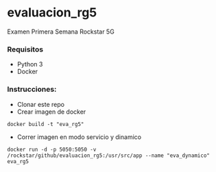 # evaluacion_rg5
Examen Primera Semana Rockstar 5G

### Requisitos
- Python 3
- Docker

### Instrucciones:
- Clonar este repo
- Crear imagen de docker
```
docker build -t "eva_rg5"
```

- Correr imagen en modo servicio y dinamico
```
docker run -d -p 5050:5050 -v /rockstar/github/evaluacion_rg5:/usr/src/app --name "eva_dynamico" eva_rg5
```